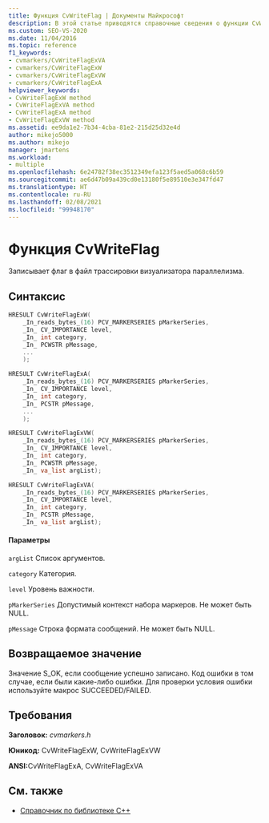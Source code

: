 ```yaml
---
title: Функция CvWriteFlag | Документы Майкрософт
description: В этой статье приводятся справочные сведения о функции CvWriteFlag из пакета SDK визуализатора параллелизма (библиотека C).
ms.custom: SEO-VS-2020
ms.date: 11/04/2016
ms.topic: reference
f1_keywords:
- cvmarkers/CvWriteFlagExVA
- cvmarkers/CvWriteFlagExW
- cvmarkers/CvWriteFlagExVW
- cvmarkers/CvWriteFlagExA
helpviewer_keywords:
- CvWriteFlagExW method
- CvWriteFlagExVA method
- CvWriteFlagExA method
- CvWriteFlagExVW method
ms.assetid: ee9da1e2-7b34-4cba-81e2-215d25d32e4d
author: mikejo5000
ms.author: mikejo
manager: jmartens
ms.workload:
- multiple
ms.openlocfilehash: 6e24782f38ec3512349efa123f5aed5a068c6b59
ms.sourcegitcommit: ae6d47b09a439cd0e13180f5e89510e3e347fd47
ms.translationtype: HT
ms.contentlocale: ru-RU
ms.lasthandoff: 02/08/2021
ms.locfileid: "99948170"
---
```

# <a name="cvwriteflag-function"></a>Функция CvWriteFlag
Записывает флаг в файл трассировки визуализатора параллелизма.

## <a name="syntax"></a>Синтаксис

```C
HRESULT CvWriteFlagExW(
    _In_reads_bytes_(16) PCV_MARKERSERIES pMarkerSeries,
    _In_ CV_IMPORTANCE level,
    _In_ int category,
    _In_ PCWSTR pMessage,
    ...
    );

HRESULT CvWriteFlagExA(
    _In_reads_bytes_(16) PCV_MARKERSERIES pMarkerSeries,
    _In_ CV_IMPORTANCE level,
    _In_ int category,
    _In_ PCSTR pMessage,
    ...
    );

HRESULT CvWriteFlagExVW(
    _In_reads_bytes_(16) PCV_MARKERSERIES pMarkerSeries,
    _In_ CV_IMPORTANCE level,
    _In_ int category,
    _In_ PCWSTR pMessage,
    _In_ va_list argList);

HRESULT CvWriteFlagExVA(
    _In_reads_bytes_(16) PCV_MARKERSERIES pMarkerSeries,
    _In_ CV_IMPORTANCE level,
    _In_ int category,
    _In_ PCSTR pMessage,
    _In_ va_list argList);
```

#### <a name="parameters"></a>Параметры
 `argList` Список аргументов.

 `category` Категория.

 `level` Уровень важности.

 `pMarkerSeries` Допустимый контекст набора маркеров. Не может быть NULL.

 `pMessage` Строка формата сообщений. Не может быть NULL.

## <a name="return-value"></a>Возвращаемое значение
 Значение S_OK, если сообщение успешно записано. Код ошибки в том случае, если были какие-либо ошибки. Для проверки условия ошибки используйте макрос SUCCEEDED/FAILED.

## <a name="requirements"></a>Требования
 **Заголовок:** *cvmarkers.h*

 **Юникод:** CvWriteFlagExW, CvWriteFlagExVW

 <strong>ANSI:</strong>CvWriteFlagExA, CvWriteFlagExVA

## <a name="see-also"></a>См. также
- [Справочник по библиотеке C++](../profiling/cpp-library-reference.md)